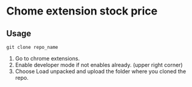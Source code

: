 # Chome extension stock price

## Usage

```
git clone repo_name
```

1. Go to chrome extensions.
2. Enable developer mode if not enables already. (upper right corner)
3. Choose Load unpacked and upload the folder where you cloned the repo.